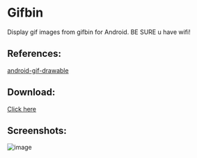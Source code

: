 Gifbin
======

Display gif images from gifbin for Android.
BE SURE u have wifi!

References:
--------
[android-gif-drawable][1]

Download:
--------
[Click here][2]


Screenshots:
--------
![image](https://raw.github.com/xuyangbill/Gifbin/master/screenshots/1.png)

[1]: https://github.com/koral--/android-gif-drawable
[2]: https://github.com/xuyangbill/Gifbin/raw/master/releases/Gifbin_1.20.apk
